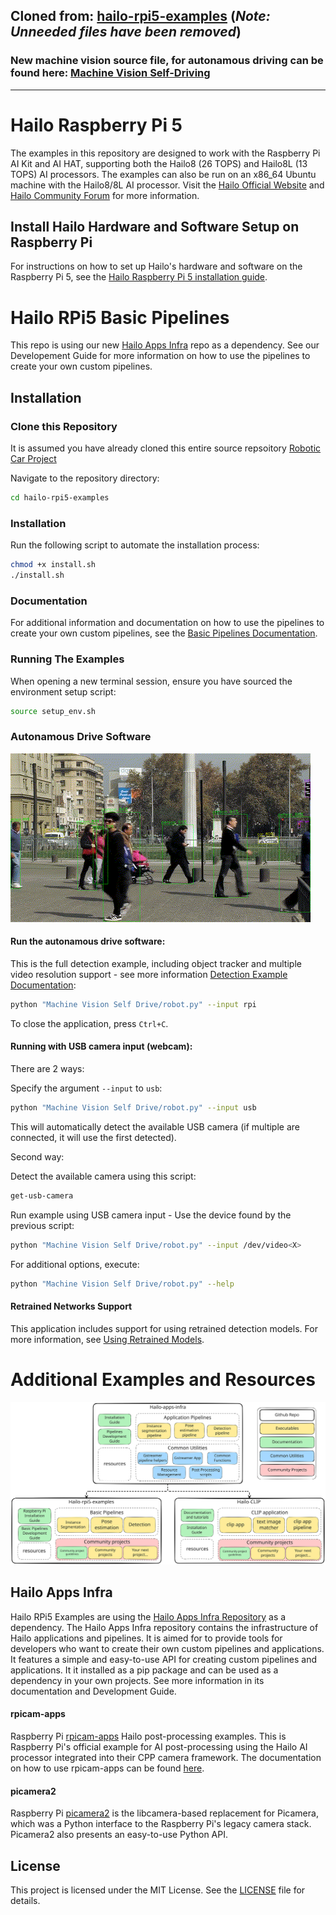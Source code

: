 ## Cloned from: [hailo-rpi5-examples](https://github.com/hailo-ai/hailo-rpi5-examples) (*Note: Unneeded files have been removed*)  
### New machine vision source file, for autonamous driving can be found here: [Machine Vision Self-Driving](https://github.com/Starman7312/Robotic-Car-Project/tree/69d1f6020dd72dd2643703d5c172a540a147b5b8/Autonamous%20Driving%20Code/hailo-rpi5-examples-main/Machine%20Vision%20Self-Driving)

------------------------------------------------------------

# Hailo Raspberry Pi 5
The examples in this repository are designed to work with the Raspberry Pi AI Kit and AI HAT, supporting both the Hailo8 (26 TOPS) and Hailo8L (13 TOPS) AI processors. The examples can also be run on an x86_64 Ubuntu machine with the Hailo8/8L AI processor.
Visit the [Hailo Official Website](https://hailo.ai/) and [Hailo Community Forum](https://community.hailo.ai/) for more information.

## Install Hailo Hardware and Software Setup on Raspberry Pi

For instructions on how to set up Hailo's hardware and software on the Raspberry Pi 5, see the [Hailo Raspberry Pi 5 installation guide](doc/install-raspberry-pi5.md#how-to-set-up-raspberry-pi-5-and-hailo).


# Hailo RPi5 Basic Pipelines
This repo is using our new [Hailo Apps Infra](https://github.com/hailo-ai/hailo-apps-infra) repo as a dependency.
See our Developement Guide for more information on how to use the pipelines to create your own custom pipelines.

## Installation

### Clone this Repository
It is assumed you have already cloned this entire source repsoitory [Robotic Car Project](https://github.com/Starman7312/Robotic-Car-Project)

Navigate to the repository directory:
```bash
cd hailo-rpi5-examples
```

### Installation
Run the following script to automate the installation process:
```bash
chmod +x install.sh
./install.sh
```

### Documentation
For additional information and documentation on how to use the pipelines to create your own custom pipelines, see the [Basic Pipelines Documentation](doc/basic-pipelines.md).

### Running The Examples
When opening a new terminal session, ensure you have sourced the environment setup script:
```bash
source setup_env.sh
```
### Autonamous Drive Software

![Detection Example](doc/images/detection.gif)

#### Run the autonamous drive software:
This is the full detection example, including object tracker and multiple video resolution support - see more information [Detection Example Documentation](doc/basic-pipelines.md#detection-example):

```bash
python "Machine Vision Self Drive/robot.py" --input rpi
```
To close the application, press `Ctrl+C`.

#### Running with USB camera input (webcam):
There are 2 ways:

Specify the argument `--input` to `usb`:
```bash
python "Machine Vision Self Drive/robot.py" --input usb
```

This will automatically detect the available USB camera (if multiple are connected, it will use the first detected).

Second way:

Detect the available camera using this script:
```bash
get-usb-camera
```
Run example using USB camera input - Use the device found by the previous script:
```bash
python "Machine Vision Self Drive/robot.py" --input /dev/video<X>
```

For additional options, execute:
```bash
python "Machine Vision Self Drive/robot.py" --help
```

#### Retrained Networks Support
This application includes support for using retrained detection models. For more information, see [Using Retrained Models](doc/basic-pipelines.md#using-retrained-models).

# Additional Examples and Resources

![Hailo Examples Code Structure](doc/images/hailo_examples_code_structure.svg)

## Hailo Apps Infra
Hailo RPi5 Examples are using the [Hailo Apps Infra Repository](https://github.com/hailo-ai/hailo-apps-infra) as a dependency. The Hailo Apps Infra repository contains the infrastructure of Hailo applications and pipelines.
It is aimed for to provide tools for developers who want to create their own custom pipelines and applications. It features a simple and easy-to-use API for creating custom pipelines and applications.
It it installed as a pip package and can be used as a dependency in your own projects. See more information in its documentation and Development Guide.

#### rpicam-apps

Raspberry Pi [rpicam-apps](https://www.raspberrypi.com/documentation/computers/camera_software.html#rpicam-apps) Hailo post-processing examples.
This is Raspberry Pi's official example for AI post-processing using the Hailo AI processor integrated into their CPP camera framework.
The documentation on how to use rpicam-apps can be found [here](https://www.raspberrypi.com/documentation/computers/ai.html).

#### picamera2

Raspberry Pi [picamera2](https://github.com/raspberrypi/picamera2) is the libcamera-based replacement for Picamera, which was a Python interface to the Raspberry Pi's legacy camera stack. Picamera2 also presents an easy-to-use Python API.

## License

This project is licensed under the MIT License. See the [LICENSE](LICENSE) file for details.
